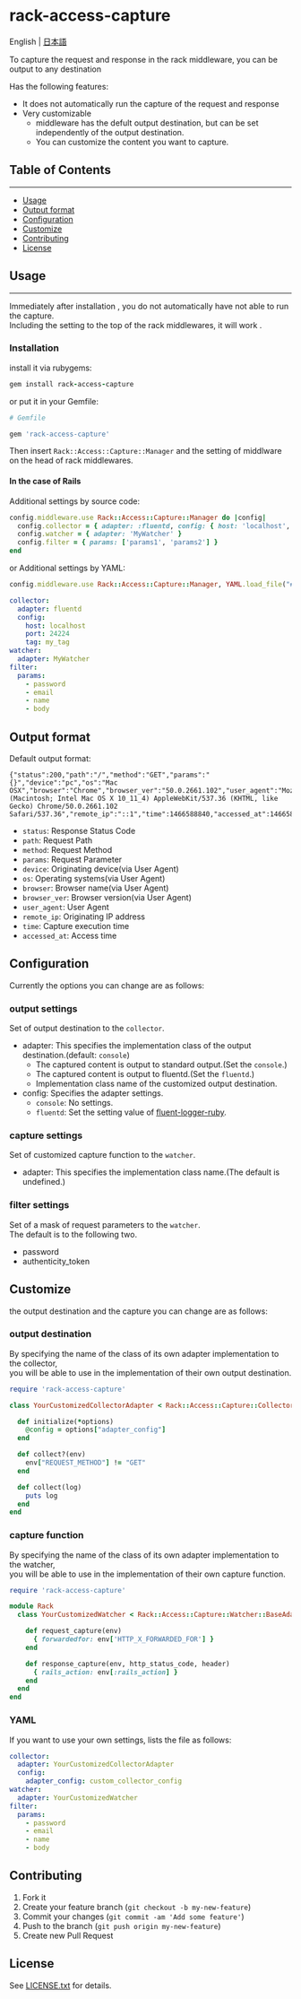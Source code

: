 # rack-access-capture

English | [日本語](README.ja.md)

To capture the request and response in the rack middleware, you can be output to any destination

Has the following features:

* It does not automatically run the capture of the request and response
* Very customizable
    * middleware has the defult output destination, but can be set independently of the output destination.
    * You can customize the content you want to capture.

## Table of Contents ##

---

* [Usage](#usage)
* [Output format](#output-format)
* [Configuration](#configuration)
* [Customize](#customize)
* [Contributing](#contributing)
* [License](#license)

## Usage ##

---

Immediately after installation , you do not automatically have not able to run the capture.  
Including the setting to the top of the rack middlewares, it will work .

### Installation ###

install it via rubygems:

```ruby
gem install rack-access-capture
```

or put it in your Gemfile:

```ruby
# Gemfile

gem 'rack-access-capture'
```

Then insert ``Rack::Access::Capture::Manager`` and the setting of middlware on the head of rack middlewares.

#### In the case of Rails ####

Additional settings by source code:

```ruby
config.middleware.use Rack::Access::Capture::Manager do |config|
  config.collector = { adapter: :fluentd, config: { host: 'localhost', port: 24224, tag: 'mytag'} }
  config.watcher = { adapter: 'MyWatcher' }
  config.filter = { params: ['params1', 'params2'] }
end
```

or Additional settings by YAML:

```ruby
config.middleware.use Rack::Access::Capture::Manager, YAML.load_file("#{Rails.root}/config/rack.yml")
```

```yaml
collector:
  adapter: fluentd
  config:
    host: localhost
    port: 24224
    tag: my_tag
watcher:
  adapter: MyWatcher
filter:
  params:
    - password
    - email
    - name
    - body
```

## Output format ##

Default output format:

```
{"status":200,"path":"/","method":"GET","params":"{}","device":"pc","os":"Mac OSX","browser":"Chrome","browser_ver":"50.0.2661.102","user_agent":"Mozilla/5.0 (Macintosh; Intel Mac OS X 10_11_4) AppleWebKit/537.36 (KHTML, like Gecko) Chrome/50.0.2661.102 Safari/537.36","remote_ip":"::1","time":1466588840,"accessed_at":1466588840}
```

* ``status``: Response Status Code
* ``path``: Request Path
* ``method``: Request Method
* ``params``: Request Parameter
* ``device``: Originating device(via User Agent)
* ``os``: Operating systems(via User Agent)
* ``browser``: Browser name(via User Agent)
* ``browser_ver``: Browser version(via User Agent)
* ``user_agent``: User Agent
* ``remote_ip``: Originating IP address
* ``time``: Capture execution time
* ``accessed_at``: Access time

## Configuration ##

Currently the options you can change are as follows:

### output settings ###

Set of output destination to the ``collector``.

* adapter: This specifies the implementation class of the output destination.(default: ``console``)
    * The captured content is output to standard output.(Set the ``console``.)
    * The captured content is output to fluentd.(Set the ``fluentd``.)
    * Implementation class name of the customized output destination.
* config: Specifies the adapter settings.
    * ``console``: No settings.
    * ``fluentd``: Set the setting value of [fluent-logger-ruby](https://github.com/fluent/fluent-logger-ruby).

### capture settings ###

Set of customized capture function to the ``watcher``.

* adapter: This specifies the implementation class name.(The default is undefined.)

### filter settings ###

Set of a mask of request parameters to the ``watcher``.  
The default is to the following two.

* password
* authenticity_token

## Customize ##

the output destination and the capture you can change are as follows:

### output destination ###

By specifying the name of the class of its own adapter implementation to the collector,  
you will be able to use in the implementation of their own output destination.

```ruby
require 'rack-access-capture'

class YourCustomizedCollectorAdapter < Rack::Access::Capture::Collector::AbstractAdapter

  def initialize(*options)
    @config = options["adapter_config"]
  end

  def collect?(env)
    env["REQUEST_METHOD"] != "GET"
  end

  def collect(log)
    puts log
  end
end

```

### capture function ###

By specifying the name of the class of its own adapter implementation to the watcher,  
you will be able to use in the implementation of their own capture function.

```ruby
require 'rack-access-capture'

module Rack
  class YourCustomizedWatcher < Rack::Access::Capture::Watcher::BaseAdapter

    def request_capture(env)
      { forwardedfor: env['HTTP_X_FORWARDED_FOR'] }
    end

    def response_capture(env, http_status_code, header)
      { rails_action: env[:rails_action] }
    end
  end
end
```

### YAML ###

If you want to use your own settings, lists the file as follows:

```yaml
collector:
  adapter: YourCustomizedCollectorAdapter
  config:
    adapter_config: custom_collector_config
watcher:
  adapter: YourCustomizedWatcher
filter:
  params:
    - password
    - email
    - name
    - body
```

## Contributing ##

1. Fork it
2. Create your feature branch (`git checkout -b my-new-feature`)
3. Commit your changes (`git commit -am 'Add some feature'`)
4. Push to the branch (`git push origin my-new-feature`)
5. Create new Pull Request

## License ##

See [LICENSE.txt](LICENSE.txt) for details.
